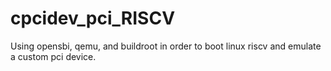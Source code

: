 # cpcidev_pci_RISCV

Using opensbi, qemu, and buildroot in order to boot linux riscv and emulate a custom pci device.
